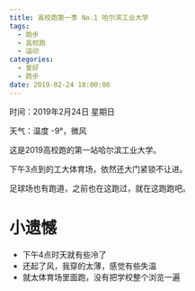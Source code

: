 ```yaml
---
title: 高校跑第一季 No.1 哈尔滨工业大学
tags:
  - 跑步
  - 高校跑
  - 运动
categories:
  - 爱好
  - 跑步
date: 2019-02-24 18:00:00
---
```


时间：2019年2月24日 星期日

天气：温度 -9°，微风

这是2019高校跑的第一站哈尔滨工业大学。

下午3点到的工大体育场，依然还大门紧锁不让进。

足球场也有跑道，之前也在这跑过，就在这跑跑吧。

# 小遗憾

- 下午4点时天就有些冷了
- 还起了风，我穿的太薄，感觉有些失温
- 就太体育场里面跑，没有把学校整个浏览一遍